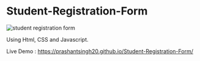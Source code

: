 # Student-Registration-Form
![student registration form](https://user-images.githubusercontent.com/68744875/121374805-d6557b80-c95d-11eb-9f77-75045c995ee3.PNG)

Using Html, CSS and Javascript.</br>

Live Demo : https://prashantsingh20.github.io/Student-Registration-Form/
